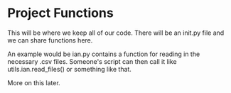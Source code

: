 # Project Functions
This will be where we keep all of our code. There will be an init.py file and we can share functions here.

An example would be ian.py contains a function for reading in the necessary .csv files. Someone's script can then call it like utils.ian.read_files() or something like that.

More on this later.
